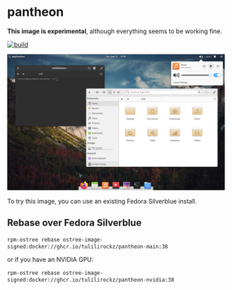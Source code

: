 # pantheon 

**This image is experimental**, although everything seems to be working fine.

[![build](https://github.com/tulilirockz/ublue-pantheon/actions/workflows/build.yml/badge.svg)](https://github.com/tulilirockz/ublue-pantheon/actions/workflows/build.yml)

![Pantheon Desktop Showcase Image](showcase-image.png)

To try this image, you can use an existing Fedora Silverblue install.

## Rebase over Fedora Silverblue

    rpm-ostree rebase ostree-image-signed:docker://ghcr.io/tulilirockz/pantheon-main:38

or if you have an NVIDIA GPU:

    rpm-ostree rebase ostree-image-signed:docker://ghcr.io/tulilirockz/pantheon-nvidia:38
